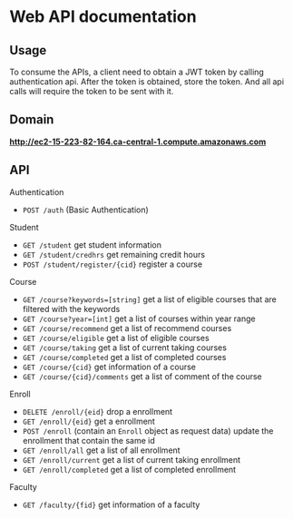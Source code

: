# Web API documentation

## Usage
To consume the APIs, a client need to obtain a JWT token by calling authentication api. After
the token is obtained, store the token. And all api calls will require the token to be sent with it.
## Domain  
**http://ec2-15-223-82-164.ca-central-1.compute.amazonaws.com**

## API

Authentication
- `POST /auth` (Basic Authentication)

Student 
- `GET /student` get student information
- `GET /student/credhrs` get remaining credit hours
- `POST /student/register/{cid}` register a course

Course
- `GET /course?keywords=[string]` get a list of eligible courses that are filtered with the keywords
- `GET /course?year=[int]` get a list of courses within year range
- `GET /course/recommend` get a list of recommend courses
- `GET /course/eligible` get a list of eligible courses
- `GET /course/taking` get a list of current taking courses
- `GET /course/completed` get a list of completed courses
- `GET /course/{cid}` get information of a course
- `GET /course/{cid}/comments` get a list of comment of the course

Enroll
- `DELETE /enroll/{eid}` drop a enrollment
- `GET /enroll/{eid}` get a enrollment
- `POST /enroll` (contain an `Enroll` object as request data) update the enrollment that contain the same id
- `GET /enroll/all` get a list of all enrollment
- `GET /enroll/current` get a list of current taking enrollment
- `GET /enroll/completed` get a list of completed enrollment

Faculty
- `GET /faculty/{fid}` get information of a faculty